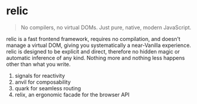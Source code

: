 # relic

> No compilers, no virtual DOMs. Just pure, native, modern JavaScript.

relic is a fast frontend framework, requires no compilation, and doesn't manage a virtual DOM, giving you systematically a near-Vanilla experience.
relic is designed to be explicit and direct, therefore no hidden magic or automatic inference of any kind. Nothing more and nothing less happens other than what you write.

1. signals for reactivity
2. anvil for composability
3. quark for seamless routing
4. relix, an ergonomic facade for the browser API
